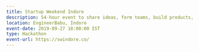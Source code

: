 ```yaml
---
title: Startup Weekend Indore
description: 54-hour event to share ideas, form teams, build products, and launch startups!
location: EngineerBabu, Indore
event-date: 2019-09-27 18:00:00 IST
type: Hackathon
event-url: https://swindore.co/
---
```


